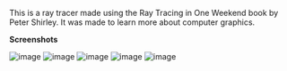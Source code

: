 This is a ray tracer made using the Ray Tracing in One Weekend book by Peter Shirley. It was made to learn more about computer graphics.

**Screenshots**


![image](https://github.com/goosbo/raytracer/assets/147966916/c10c36bb-741f-4b5d-a8fb-766b82276c59)
![image](https://github.com/goosbo/raytracer/assets/147966916/fe96aa87-745d-4c75-aebc-4d7c26e8bead)
![image](https://github.com/goosbo/raytracer/assets/147966916/81877725-da0f-4c8f-9e26-4a8d1371d2da)
![image](https://github.com/goosbo/raytracer/assets/147966916/ac2dc491-f11d-4aa4-b94d-a3fe2b493cda)
![image](https://github.com/goosbo/raytracer/assets/147966916/fd131970-e22e-4239-95a4-843889ffd8b1)

